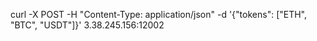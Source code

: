 curl -X POST -H "Content-Type: application/json" -d '{"tokens": ["ETH", "BTC", "USDT"]}' 3.38.245.156:12002

